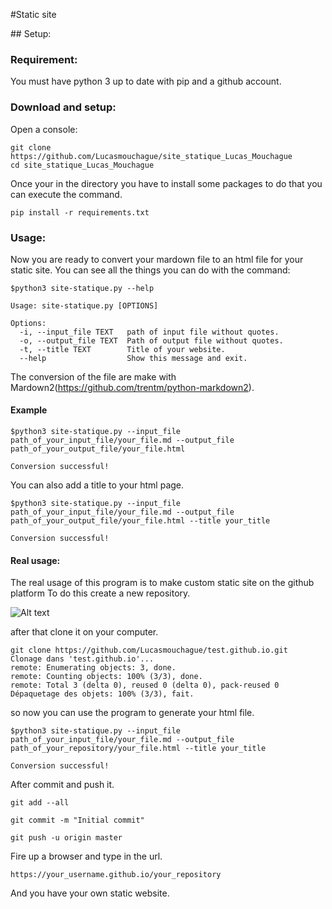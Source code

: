 #Static site

## Setup:

### Requirement:
You must have python 3 up to date with pip and a github account.

### Download and setup:
Open a console:
```
git clone https://github.com/Lucasmouchague/site_statique_Lucas_Mouchague
cd site_statique_Lucas_Mouchague
```
Once your in the directory you have to install some packages to do that you can execute the command.
```
pip install -r requirements.txt
```
### Usage:
Now you are ready to convert your mardown file to an html file for your static site.
You can see all the things you can do with the command:
```
$python3 site-statique.py --help

Usage: site-statique.py [OPTIONS]

Options:
  -i, --input_file TEXT   path of input file without quotes.
  -o, --output_file TEXT  Path of output file without quotes.
  -t, --title TEXT        Title of your website.
  --help                  Show this message and exit.
```
The conversion of the file are make with Mardown2(https://github.com/trentm/python-markdown2).

#### Example
```
$python3 site-statique.py --input_file path_of_your_input_file/your_file.md --output_file path_of_your_output_file/your_file.html

Conversion successful!
```
You can also add a title to your html page.
```
$python3 site-statique.py --input_file path_of_your_input_file/your_file.md --output_file path_of_your_output_file/your_file.html --title your_title

Conversion successful!
```
#### Real usage:
The real usage of this program is to make custom static site on the github platform
To do this create a new repository.

![Alt text]()

after that clone it on your computer.
```
git clone https://github.com/Lucasmouchague/test.github.io.git
Clonage dans 'test.github.io'...
remote: Enumerating objects: 3, done.
remote: Counting objects: 100% (3/3), done.
remote: Total 3 (delta 0), reused 0 (delta 0), pack-reused 0
Dépaquetage des objets: 100% (3/3), fait.
```
so now you can use the program to generate your html file.
```
$python3 site-statique.py --input_file path_of_your_input_file/your_file.md --output_file path_of_your_repository/your_file.html --title your_title

Conversion successful!
```
After commit and push it.

```
git add --all

git commit -m "Initial commit"

git push -u origin master
```
Fire up a browser and type in the url.
```
https://your_username.github.io/your_repository
```
And you have your own static website.